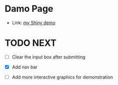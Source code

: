 # Damo Page

- Link: [my Shiny demo](https://chloejoz.shinyapps.io/todo-list-demo/)

# TODO NEXT
- [ ] Clear the input box after submitting
- [X] Add nav bar 
- [ ] Add more interactive graphics for demonstration

